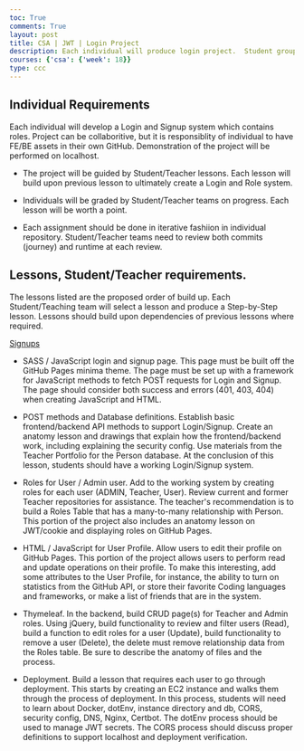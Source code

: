 ```yaml
---
toc: True
comments: True
layout: post
title: CSA | JWT | Login Project
description: Each individual will produce login project.  Student groups will Teach and Execute on project in a Crowdsource manner.
courses: {'csa': {'week': 18}}
type: ccc
---
```


##  Individual Requirements

Each individual will develop a Login and Signup system which contains roles.  Project can be collaboritive, but it is responsiblity of individual to have FE/BE assets in their own GitHub.   Demonstration of the project will be performed on localhost.

- The project will be guided by Student/Teacher lessons.  Each lesson will build upon previous lesson to ultimately create a Login and Role system.  

- Individuals will be graded by Student/Teacher teams on progress. Each lesson will be worth a point.

- Each assignment should be done in iterative fashiion in individual repository.   Student/Teacher teams need to review both commits (journey) and runtime at each review.


## Lessons, Student/Teacher requirements.

The lessons listed are the proposed order of build up.  Each Student/Teaching team will select a lesson and produce a Step-by-Step lesson.  Lessons should build upon dependencies of previous lessons where required.

[Signups](https://github.com/nighthawkcoders/teacher_portfolio/issues/41#issue-2052790416)

- SASS / JavaScript login and signup page. This page must be built off the GitHub Pages minima theme. The page must be set up with a framework for JavaScript methods to fetch POST requests for Login and Signup. The page should consider both success and errors (401, 403, 404) when creating JavaScript and HTML.

- POST methods and Database definitions. Establish basic frontend/backend API methods to support Login/Signup. Create an anatomy lesson and drawings that explain how the frontend/backend work, including explaining the security config. Use materials from the Teacher Portfolio for the Person database. At the conclusion of this lesson, students should have a working Login/Signup system.

- Roles for User / Admin user. Add to the working system by creating roles for each user (ADMIN, Teacher, User). Review current and former Teacher repositories for assistance. The teacher's recommendation is to build a Roles Table that has a many-to-many relationship with Person. This portion of the project also includes an anatomy lesson on JWT/cookie and displaying roles on GitHub Pages.

- HTML / JavaScript for User Profile. Allow users to edit their profile on GitHub Pages. This portion of the project allows users to perform read and update operations on their profile. To make this interesting, add some attributes to the User Profile, for instance, the ability to turn on statistics from the GitHub API, or store their favorite Coding languages and frameworks, or make a list of friends that are in the system.

- Thymeleaf. In the backend, build CRUD page(s) for Teacher and Admin roles. Using jQuery, build functionality to review and filter users (Read), build a function to edit roles for a user (Update), build functionality to remove a user (Delete), the delete must remove relationship data from the Roles table. Be sure to describe the anatomy of files and the process.

- Deployment. Build a lesson that requires each user to go through deployment. This starts by creating an EC2 instance and walks them through the process of deployment. In this process, students will need to learn about Docker, dotEnv, instance directory and db, CORS, security config, DNS, Nginx, Certbot. The dotEnv process should be used to manage JWT secrets. The CORS process should discuss proper definitions to support localhost and deployment verification.

